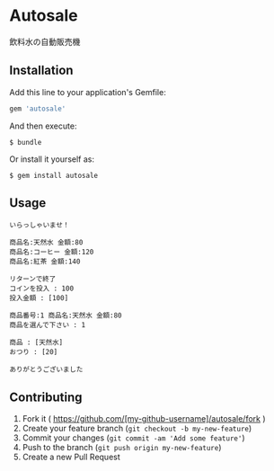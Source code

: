# Autosale

飲料水の自動販売機

## Installation

Add this line to your application's Gemfile:

```ruby
gem 'autosale'
```

And then execute:

    $ bundle

Or install it yourself as:

    $ gem install autosale

## Usage

```
いらっしゃいませ！

商品名:天然水 金額:80
商品名:コーヒー 金額:120
商品名:紅茶 金額:140

リターンで終了
コインを投入 : 100
投入金額 : [100]

商品番号:1 商品名:天然水 金額:80
商品を選んで下さい : 1

商品 : [天然水]
おつり : [20]

ありがとうございました
```

## Contributing

1. Fork it ( https://github.com/[my-github-username]/autosale/fork )
2. Create your feature branch (`git checkout -b my-new-feature`)
3. Commit your changes (`git commit -am 'Add some feature'`)
4. Push to the branch (`git push origin my-new-feature`)
5. Create a new Pull Request
